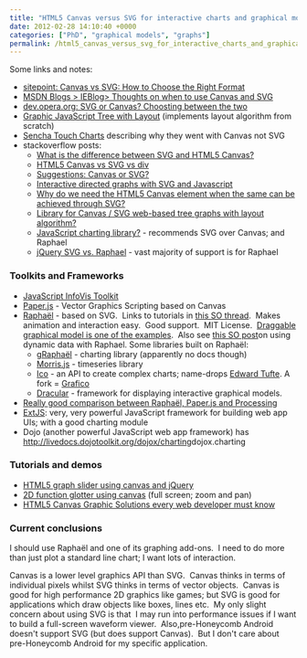 ```yaml
---
title: "HTML5 Canvas versus SVG for interactive charts and graphical models"
date: 2012-02-28 14:10:40 +0000
categories: ["PhD", "graphical models", "graphs"]
permalink: /html5_canvas_versus_svg_for_interactive_charts_and_graphical
---
```

Some links and notes:

<!--break-->

-   [sitepoint: Canvas vs SVG: How to Choose the Right
    Format](http://www.sitepoint.com/canvas-vs-svg-how-to-choose/)
-   [MSDN Blogs &gt; IEBlog&gt; Thoughts on when to use Canvas and
    SVG](http://blogs.msdn.com/b/ie/archive/2011/04/22/thoughts-on-when-to-use-canvas-and-svg.aspx)
-   [dev.opera.org: SVG or Canvas? Choosting between the
    two](http://dev.opera.com/articles/view/svg-or-canvas-choosing-between-the-two/)
-   [Graphic JavaScript Tree with
    Layout](http://www.codeproject.com/Articles/16192/Graphic-JavaScript-Tree-with-Layout)
    (implements layout algorithm from scratch)
-   [Sencha Touch
    Charts](http://www.sencha.com/blog/introducing-sencha-touch-charts/)
    describing why they went with Canvas not SVG
-   stackoverflow posts:
    -   [What is the difference between SVG and HTML5
        Canvas?](http://stackoverflow.com/questions/4996374/what-is-the-difference-between-svg-and-html5-canvas)
    -   [HTML5 Canvas vs SVG vs
        div](http://stackoverflow.com/questions/5882716/html5-canvas-vs-svg-vs-div)
    -   [Suggestions: Canvas or
        SVG?](http://stackoverflow.com/questions/8573460/suggestions-canvas-or-svg)
    -   [Interactive directed graphs with SVG and
        Javascript](http://stackoverflow.com/questions/7450501/interactive-directed-graphs-with-svg-and-javascript)
    -   [Why do we need the HTML5 Canvas element when the same can be
        achieved through
        SVG?](http://stackoverflow.com/questions/1650415/html5-canvas-element-and-svg)
    -   [Library for Canvas / SVG web-based tree graphs with layout
        algorithm?](http://stackoverflow.com/questions/6337841/library-for-canvas-svg-web-based-tree-graphs-with-layout-algorithm)
    -   [JavaScript charting
        library?](http://stackoverflow.com/questions/119969/javascript-chart-library) -
        recommends SVG over Canvas; and Raphael
    -   [jQuery SVG vs.
        Raphael](http://stackoverflow.com/questions/588718/jquery-svg-vs-raphael) -
        vast majority of support is for Raphael

### Toolkits and Frameworks

-   [JavaScript InfoVis Toolkit](http://thejit.org/)
-   [Paper.js](http://paperjs.org/about/) - Vector Graphics Scripting
    based on Canvas
-   [Raphaël](http://raphaeljs.com/) - based on SVG.  Links to tutorials
    in [this SO
    thread](http://stackoverflow.com/questions/1571016/raphael-js-tutorial).
     Makes animation and interaction easy.  Good support.  MIT License.
     [Draggable graphical model is one of the
    examples](http://raphaeljs.com/graffle.html).  Also see [this SO
    post](http://stackoverflow.com/questions/5659899/raphael-pie-chart-putting-dynamic-data)on
    using dynamic data with Raphael. Some libraries built on Raphaël:
    -   [gRaphaël](http://g.raphaeljs.com/) - charting library
        (apparently no docs though)
    -   [Morris.js](http://oesmith.github.com/morris.js/#examples) -
        timeseries library
    -   [Ico](https://github.com/uiteoi/ico) - an API to create complex
        charts; name-drops [Edward
        Tufte](http://en.wikipedia.org/wiki/Edward_Tufte). A fork
        = [Grafico](http://grafico.kilianvalkhof.com/)
    -   [Dracular](http://www.graphdracula.net/) - framework for
        displaying interactive graphical models.
-   [Really good comparison between Raphaël, Paper.js and
    Processing](http://coding.smashingmagazine.com/2012/02/22/web-drawing-throwdown-paper-processing-raphael/)
-   [ExtJS](http://www.sencha.com/products/extjs/): very, very powerful
    JavaScript framework for building web app UIs; with a good charting
    module
-   Dojo (another powerful JavaScript web app framework) has
    <http://livedocs.dojotoolkit.org/dojox/charting>dojox.charting

### Tutorials and demos

-   [HTML5 graph slider using canvas and
    jQuery](http://www.anxioussilence.co.uk/blog/2010/04/27/html-5-graph-slider/)
-   [2D function glotter using
    canvas](http://www.snappymaria.com/canvas/FunctionPlotter.html)
    (full screen; zoom and pan)
-   [HTML5 Canvas Graphic Solutions every web developer must
    know](http://webdesigneraid.com/html5-canvas-graphing-solutions-every-web-developers-must-know/)

### Current conclusions

I should use Raphaël and one of its graphing add-ons.  I need to do more
than just plot a standard line chart; I want lots of interaction.

Canvas is a lower level graphics API than SVG.  Canvas thinks in terms
of individual pixels whilst SVG thinks in terms of vector objects.
 Canvas is good for high performance 2D graphics like games; but SVG is
good for applications which draw objects like boxes, lines etc.  My only
slight concern about using SVG is that  I may run into performance
issues if I want to build a full-screen waveform viewer.
 Also,pre-Honeycomb Android doesn't support SVG (but does support
Canvas).  But I don't care about pre-Honeycomb Android for my specific
application.

<!--break-->

